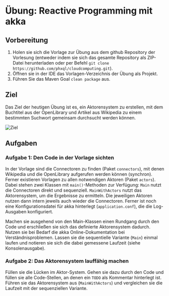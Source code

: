# Übung: Reactive Programming mit akka

## Vorbereitung
1. Holen sie sich die Vorlage zur Übung aus dem github Repository der Vorlesung (entweder indem sie sich das gesamte Repository als ZIP-Datei herunterladen oder per Befehl `git clone https://github.com/phxql/cloudcomputing.git`).
2. Öffnen sie in der IDE das Vorlagen-Verzeichnis der Übung als Projekt.
3. Führen Sie das Maven Goal `clean package` aus.

## Ziel
Das Ziel der heutigen Übung ist es, ein Aktorensystem zu erstellen, mit dem Buchtitel aus der OpenLibrary und Artikel aus Wikipedia zu einem bestimmten Suchwort gemeinsam durchsucht werden können.

![Ziel](ziel.png)

## Aufgaben
### Aufgabe 1: Den Code in der Vorlage sichten
In der Vorlage sind die Connectoren zu finden (Paket `connectors`), mit denen Wikipedia und die OpenLibrary aufgerufen werden können (synchron). Ferner existieren Vorlagen zu allen notwendigen Aktoren (Paket `actors`). Dabei stehen zwei Klassen mit `main()`-Methoden zur Verfügung: `Main` nutzt die Connectoren direkt und sequenziell. `MainWithActors` nutzt das Aktorensystem, um die Ergebnisse zu ermitteln. Die jeweiligen Aktoren nutzen dann intern jeweils auch wieder die Connectoren. Ferner ist noch eine Konfigurationsdatei für akka hinterlegt (`application.conf`), die die Log-Ausgaben konfiguriert.

Machen sie ausgehend von den Main-Klassen einen Rundgang durch den Code und erschließen sie sich das definierte Aktorensystem dadurch. Nutzen sie bei Bedarf die akka Online-Dokumentation bei Verständnisproblemen. Lassen sie die sequentielle Variante (`Main`) einmal laufen und notieren sie sich die dabei gemessene Laufzeit (siehe Konsolenausgabe).

### Aufgabe 2: Das Aktorensystem lauffähig machen
Füllen sie die Lücken im Aktor-System. Gehen sie dazu durch den Code und füllen sie alle Code-Stellen, an denen ein `TODO` als Kommentar hinterlegt ist. Führen sie das Aktorensystem aus (`MainWithActors`) und vergleichen sie die Laufzeit mit der sequenziellen Variante.
